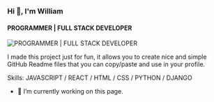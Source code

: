 ### Hi 👋, I'm William
#### PROGRAMMER | FULL STACK DEVELOPER
![PROGRAMMER | FULL STACK DEVELOPER](https://cdn.pixabay.com/photo/2016/12/28/09/36/web-1935737_960_720.png)

I made this project just for fun, it allows you to create nice and simple GitHub Readme files that you can copy/paste and use in your profile.

Skills: JAVASCRIPT / REACT / HTML / CSS / PYTHON / DJANGO

- 🔭 I’m currently working on this page. 





